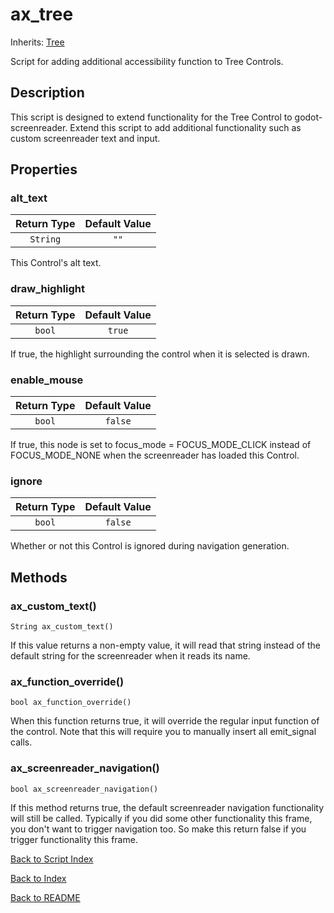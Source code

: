 # ax_tree
Inherits: [Tree](https://docs.godotengine.org/en/stable/classes/class_tree.html)

Script for adding additional accessibility function to Tree Controls.

## Description

This script is designed to extend functionality for the Tree Control to godot-screenreader. Extend this script to add additional functionality such as custom screenreader text and input.

## Properties

###  alt_text

| Return Type | Default Value |
|:-------------:|:-------------:|
| ``String`` | ``""``

This Control's alt text.

### draw_highlight
| Return Type | Default Value |
|:-------------:|:-------------:|
| ``bool`` | ``true``

If true, the highlight surrounding the control when it is selected is drawn.

### enable_mouse
| Return Type | Default Value |
|:-------------:|:-------------:|
| ``bool`` | ``false``

If true, this node is set to focus_mode = FOCUS_MODE_CLICK instead of FOCUS_MODE_NONE when the screenreader has loaded this Control.

### ignore
| Return Type | Default Value |
|:-------------:|:-------------:|
| ``bool`` | ``false``

Whether or not this Control is ignored during navigation generation.

## Methods

### ax_custom_text()
``String ax_custom_text()``

If this value returns a non-empty value, it will read that string instead of the default string for the screenreader when it reads its name.

### ax_function_override()
``bool ax_function_override()``

When this function returns true, it will override the regular input function of the control. Note that this will require you to manually insert all emit_signal calls.

### ax_screenreader_navigation()
``bool ax_screenreader_navigation()``

If this method returns true, the default screenreader navigation functionality will still be called. Typically if you did some other functionality this frame, you don't want to trigger navigation too. So make this return false if you trigger functionality this frame.

[Back to Script Index](../scripts_info.md)

[Back to Index](../index.md)

[Back to README](../../../README.md)
